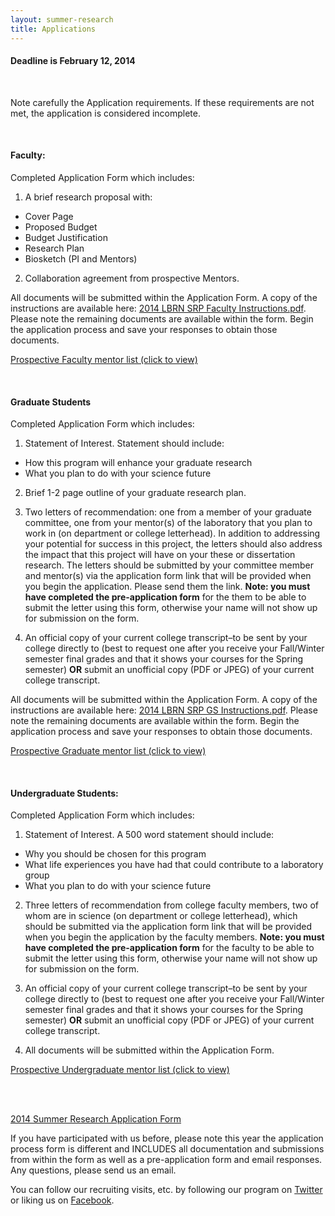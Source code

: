```yaml
---
layout: summer-research
title: Applications
---
```


<div class="alert alert-warning alert-block">
  <h4><strong>Deadline is February 12, 2014</strong></h4>
  <br>
  <p>
    Note carefully the Application requirements. If these requirements are not met, the application is considered incomplete.
  </p>
</div>


<br>


#### **Faculty:** ####

Completed Application Form which includes:

1. A brief research proposal with:
  - Cover Page
  - Proposed Budget
  - Budget Justification
  - Research Plan
  - Biosketch (PI and Mentors)

2. Collaboration agreement from prospective Mentors.

All documents will be submitted within the Application Form. A copy of the instructions are available here: [2014 LBRN SRP Faculty Instructions.pdf][1]. Please note the remaining documents are available within the form. Begin the application process and save your responses to obtain those documents.

[Prospective Faculty mentor list (click to view)][2]


<br>


#### **Graduate Students** ####

Completed Application Form which includes:

1. Statement of Interest. Statement should include:
  - How this program will enhance your graduate research
  - What you plan to do with your science future

2. Brief 1-2 page outline of your graduate research plan.

3. Two letters of recommendation: one from a member of your graduate committee, one from your mentor(s) of the laboratory that you plan to work in (on department or college letterhead). In addition to addressing your potential for success in this project, the letters should also address the impact that this project will have on your these or dissertation research. The letters should be submitted by your committee member and mentor(s) via the application form link that will be provided when you begin the application. Please send them the link. **Note: you must have completed the pre-application form** for the them to be able to submit the letter using this form, otherwise your name will not show up for submission on the form.

4. An official copy of your current college transcript–to be sent by your college directly to (best to request one after you receive your Fall/Winter semester final grades and that it shows your courses for the Spring semester) **OR** submit an unofficial copy (PDF or JPEG) of your current college transcript.

All documents will be submitted within the Application Form. A copy of the instructions are available here: [2014 LBRN SRP GS Instructions.pdf][3]. Please note the remaining documents are available within the form. Begin the application process and save your responses to obtain those documents.

[Prospective Graduate mentor list (click to view)][4]


<br>


#### **Undergraduate Students:** ####

Completed Application Form which includes:

1. Statement of Interest. A 500 word statement should include:
  - Why you should be chosen for this program
  - What life experiences you have had that could contribute to a laboratory group
  - What you plan to do with your science future

2. Three letters of recommendation from college faculty members, two of whom are in science (on department or college letterhead), which should be submitted via the application form link that will be provided when you begin the application by the faculty members. **Note: you must have completed the pre-application form** for the faculty to be able to submit the letter using this form, otherwise your name will not show up for submission on the form.

3. An official copy of your current college transcript–to be sent by your college directly to (best to request one after you receive your Fall/Winter semester final grades and that it shows your courses for the Spring semester) **OR** submit an unofficial copy (PDF or JPEG) of your current college transcript.

4. All documents will be submitted within the Application Form.

[Prospective Undergraduate mentor list (click to view)][5]


<br>
<br>


<a href="https://redcap.lbrn.lsu.edu/surveys/?s=DTy65XzXiA" class="btn btn-large btn-primary" style="margin-bottom: 30px">2014 Summer Research Application Form</a>


If you have participated with us before, please note this year the application process form is different and INCLUDES all documentation and submissions from within the form as well as a pre-application form and email responses. Any questions, please send us an email.

You can follow our recruiting visits, etc. by following our program on [Twitter][6] or liking us on [Facebook][7].


[1]: http://lbrn.lsu.edu/portal/pdf/2014%20LBRN%20SRP%20Faculty%20Instructions.pdf
[2]: http://lbrn.lsu.edu/portal/facultymentorlist.php
[3]: http://lbrn.lsu.edu/portal/pdf/2014%20LBRN%20SRP%20GS%20Instructions.pdf
[4]: http://lbrn.lsu.edu/portal/gradmentorlist.php
[5]: http://lbrn.lsu.edu/portal/undermentorlist.php
[6]: https://twitter.com/lbrn_inbre
[7]: http://facebook.com/LouisianaBiomedicalResearchNetwork